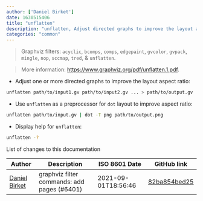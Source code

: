 ```yaml
---
author: ['Daniel Birket']
date: 1630515406
title: "unflatten"
description: "unflatten, Adjust directed graphs to improve the layout aspect ratio."
categories: "common"
---
```

> Graphviz filters: `acyclic`, `bcomps`, `comps`, `edgepaint`, `gvcolor`, `gvpack`, `mingle`, `nop`, `sccmap`, `tred`, & `unflatten`.

> More information: <https://www.graphviz.org/pdf/unflatten.1.pdf>.

- Adjust one or more directed graphs to improve the layout aspect ratio:

```bash
unflatten path/to/input1.gv path/to/input2.gv ... > path/to/output.gv
```

- Use `unflatten` as a preprocessor for `dot` layout to improve aspect ratio:

```bash
unflatten path/to/input.gv | dot -T png path/to/output.png
```

- Display help for `unflatten`:

```bash
unflatten -?
```
List of changes to this documentation


Author | Description | ISO 8601 Date | GitHub link
------|-----|-----|-----
[Daniel Birket](mailto:danielb@birket.com) | graphviz filter commands: add pages (#6401) | 2021-09-01T18:56:46 | [82ba854bed25](https://github.com/tldr-pages/tldr/commit/82ba854bed25dc95a93aec9bdbc5e97f7badf080)

